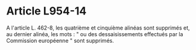 # Article L954-14

A l'article L. 462-8, les quatrième et cinquième alinéas sont supprimés et, au dernier alinéa, les mots : " ou des dessaisissements effectués par la Commission européenne " sont supprimés.
